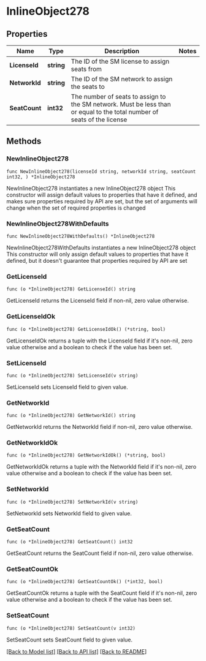 # InlineObject278

## Properties

Name | Type | Description | Notes
------------ | ------------- | ------------- | -------------
**LicenseId** | **string** | The ID of the SM license to assign seats from | 
**NetworkId** | **string** | The ID of the SM network to assign the seats to | 
**SeatCount** | **int32** | The number of seats to assign to the SM network. Must be less than or equal to the total number of seats of the license | 

## Methods

### NewInlineObject278

`func NewInlineObject278(licenseId string, networkId string, seatCount int32, ) *InlineObject278`

NewInlineObject278 instantiates a new InlineObject278 object
This constructor will assign default values to properties that have it defined,
and makes sure properties required by API are set, but the set of arguments
will change when the set of required properties is changed

### NewInlineObject278WithDefaults

`func NewInlineObject278WithDefaults() *InlineObject278`

NewInlineObject278WithDefaults instantiates a new InlineObject278 object
This constructor will only assign default values to properties that have it defined,
but it doesn't guarantee that properties required by API are set

### GetLicenseId

`func (o *InlineObject278) GetLicenseId() string`

GetLicenseId returns the LicenseId field if non-nil, zero value otherwise.

### GetLicenseIdOk

`func (o *InlineObject278) GetLicenseIdOk() (*string, bool)`

GetLicenseIdOk returns a tuple with the LicenseId field if it's non-nil, zero value otherwise
and a boolean to check if the value has been set.

### SetLicenseId

`func (o *InlineObject278) SetLicenseId(v string)`

SetLicenseId sets LicenseId field to given value.


### GetNetworkId

`func (o *InlineObject278) GetNetworkId() string`

GetNetworkId returns the NetworkId field if non-nil, zero value otherwise.

### GetNetworkIdOk

`func (o *InlineObject278) GetNetworkIdOk() (*string, bool)`

GetNetworkIdOk returns a tuple with the NetworkId field if it's non-nil, zero value otherwise
and a boolean to check if the value has been set.

### SetNetworkId

`func (o *InlineObject278) SetNetworkId(v string)`

SetNetworkId sets NetworkId field to given value.


### GetSeatCount

`func (o *InlineObject278) GetSeatCount() int32`

GetSeatCount returns the SeatCount field if non-nil, zero value otherwise.

### GetSeatCountOk

`func (o *InlineObject278) GetSeatCountOk() (*int32, bool)`

GetSeatCountOk returns a tuple with the SeatCount field if it's non-nil, zero value otherwise
and a boolean to check if the value has been set.

### SetSeatCount

`func (o *InlineObject278) SetSeatCount(v int32)`

SetSeatCount sets SeatCount field to given value.



[[Back to Model list]](../README.md#documentation-for-models) [[Back to API list]](../README.md#documentation-for-api-endpoints) [[Back to README]](../README.md)


